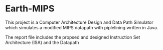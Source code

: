 # Earth-MIPS
This project is a Computer Architecture Design and Data Path Simulator which simulates a modified MIPS datapath with piplelining written in Java.

The report file includes the propsed and designed Instruction Set Architecture (ISA) and the Datapath
